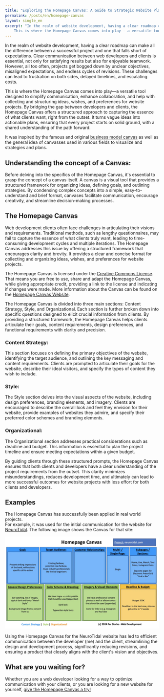 ```yaml
---
title: "Exploring the Homepage Canvas: A Guide to Strategic Website Planning"
permalink: /posts/en/homepage-canvas
layout: single_en
excerpt: "In the realm of website development, having a clear roadmap can make all the difference between a successful project and one that falls short of expectations. Clear communication between web developers and clients is essential, not only for satisfying results, but also for enjoyable teamwork.
    This is where the Homepage Canvas comes into play - a versatile tool designed to simplify communication, enhance collaboration and help with collecting and structuring ideas, wishes and preferences for website projects."
---
```


In the realm of website development, having a clear roadmap can make all the difference between a successful project and one that falls short of expectations. Clear communication between web developers and clients is essential, not only for satisfying results but also for enjoyable teamwork. However, all too often, projects get bogged down by unclear objectives, misaligned expectations, and endless cycles of revisions. These challenges can lead to frustration on both sides, delayed timelines, and escalating costs.

This is where the Homepage Canvas comes into play—a versatile tool designed to simplify communication, enhance collaboration, and help with collecting and structuring ideas, wishes, and preferences for website projects. By bridging the gap between developers and clients, the Homepage Canvas offers a structured approach to capturing the essence of what clients want, right from the outset. It turns vague ideas into actionable plans, ensuring that every project starts on solid ground, with a shared understanding of the path forward.

It was inspired by the famous and original [business model canvas](https://www.strategyzer.com/library/the-business-model-canvas) as well as the general idea of canvasses used in various fields to visualize and strategies and plans.

## Understanding the concept of a Canvas:
Before delving into the specifics of the Homepage Canvas, it's essential to grasp the concept of a canvas itself. A canvas is a visual tool that provides a structured framework for organizing ideas, defining goals, and outlining strategies. By condensing complex concepts into a simple, easy-to-understand and brief format, canvases facilitate communication, encourage creativity, and streamline decision-making processes.

## The Homepage Canvas
Web development clients often face challenges in articulating their visions and requirements. Traditional methods, such as lengthy questionnaires, may fail to capture the essence of what clients truly want, leading to time-consuming development cycles and multiple iterations.
The Homepage Canvas addresses this issue by offering a structured framework that encourages clarity and brevity. It provides a clear and concise format for collecting and organizing ideas, wishes, and preferences for website projects.

The Homepage Canvas is licensed under the [Creative Commons License](https://creativecommons.org/licenses/by/4.0/). That means you are free to use, share and adapt the Homepage Canvas, while giving appropriate credit, providing a link to the license and indicating if changes were made.
More information about the Canvas can be found on the [Homepage Canvas Website](https://perstarke-webdev.de/canvas).

The Homepage Canvas is divided into three main sections: Content Strategy, Style, and Organizational. Each section is further broken down into specific questions designed to elicit crucial information from clients. By providing a structured framework, the Homepage Canvas helps clients articulate their goals, content requirements, design preferences, and functional requirements with clarity and precision.

### Content Strategy:
This section focuses on defining the primary objectives of the website, identifying the target audience, and outlining the key messaging and content requirements. Clients are prompted to articulate their goals for the website, describe their ideal visitors, and specify the types of content they wish to include.

### Style:
The Style section delves into the visual aspects of the website, including design preferences, branding elements, and imagery. Clients are encouraged to describe the overall look and feel they envision for their website, provide examples of websites they admire, and specify their preferred color schemes and branding elements.

### Organizational:
The Organizational section addresses practical considerations such as deadline and budget. This information is essential to plan the project timeline and ensure meeting expectations within a given budget.

By guiding clients through these structured prompts, the Homepage Canvas ensures that both clients and developers have a clear understanding of the project requirements from the outset. This clarity minimizes misunderstandings, reduces development time, and ultimately can lead to more successful outcomes for website projects with less effort for both clients and developers.

## Examples
The Homepage Canvas has successfully been applied in real world projects.  
For example, it was used for the initial communication for the website for [NeuroTidal](https://neurotidal.com/). 
The following image shows the Canvas for that site:  

<a href="/downloads/canvas/examples/homepage-canvas-neurotidal.webp">
    <img src="/downloads/canvas/examples/homepage-canvas-neurotidal.webp"
        alt="Homepage Canvas for Neurotidal Website">
</a>

Using the Homepage Canvas for the NeuroTidal website has led to efficient communication between the developer (me) and the client,
streamlining the design and development process, significantly reducing revisions, and ensuring a product that closely aligns with the client's vision and objectives.


## What are you waiting for?
Whether you are a web developer looking for a way to optimize communication with your clients, or you are looking for a new website for yourself, [give the Homepage Canvas a try!](https://perstarke-webdev.de/canvas) 

